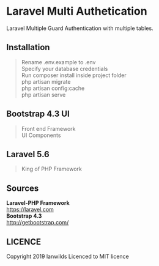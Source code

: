 # Laravel Multi Authetication
Laravel Multiple Guard Authentication with multiple tables.

## Installation
> Rename .env.example to .env <br>
> Specify your database credentials <br>
> Run composer install inside project folder<br>
> php artisan migrate<br>
> php artisan config:cache<br>
> php artisan serve<br>

## Bootstrap 4.3 UI
> Front end Framework<br>
> UI Components<br>
## Laravel 5.6
> King of PHP Framework<br>

## Sources
 **Laravel-PHP Framework**<br>
  https://laravel.com<br>
 **Bootstrap 4.3**<br>
  http://getbootstrap.com/<br>

## LICENCE
Copyright 2019 lanwilds Licenced to MIT licence

